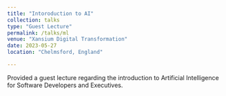 ```yaml
---
title: "Intoroduction to AI"
collection: talks
type: "Guest Lecture"
permalink: /talks/ml
venue: "Xansium Digital Transformation"
date: 2023-05-27
location: "Chelmsford, England"

---
```


Provided a guest lecture regarding the introduction to Artificial Intelligence for Software Developers and Executives.
  